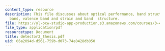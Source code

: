 ```yaml
---
content_type: resource
description: This file discusses about optical performance, band structure, conduction
  band, valence band and strain and band  structure.
file: https://ol-ocw-studio-app-production.s3.amazonaws.com/courses/3-46-photonic-materials-and-devices-spring-2006/06a2094dd561759bd07374e8428db050_detector2_thesis.pdf
file_type: application/pdf
resourcetype: Document
title: detector2_thesis.pdf
uid: 06a2094d-d561-759b-d073-74e8428db050
---
```

